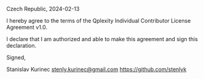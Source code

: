 Czech Republic, 2024-02-13

I hereby agree to the terms of the Qplexity Individual Contributor License
Agreement v1.0.

I declare that I am authorized and able to make this agreement and sign this
declaration.

Signed,

Stanislav Kurinec stenly.kurinec@gmail.com https://github.com/stenlyk
